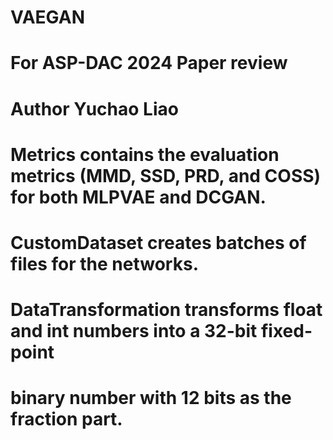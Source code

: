 # VAEGAN

# For ASP-DAC 2024 Paper review 

# Author Yuchao Liao

# Metrics contains the evaluation metrics (MMD, SSD, PRD, and COSS) for both MLPVAE and DCGAN.

# CustomDataset creates batches of files for the networks.

# DataTransformation transforms float and int numbers into a 32-bit fixed-point 
# binary number with 12 bits as the fraction part.

